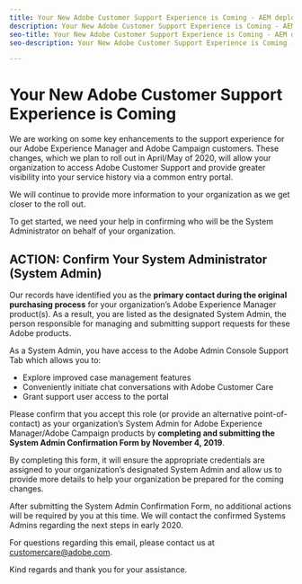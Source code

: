 ```yaml
---
title: Your New Adobe Customer Support Experience is Coming - AEM deploy contact
description: Your New Adobe Customer Support Experience is Coming - AEM deploy contact
seo-title: Your New Adobe Customer Support Experience is Coming - AEM deploy contact
seo-description: Your New Adobe Customer Support Experience is Coming - AEM deploy contact

---
```


# Your New Adobe Customer Support Experience is Coming 

We are working on some key enhancements to the support experience for our Adobe Experience Manager and Adobe Campaign customers. These changes, which we plan to roll out in April/May of 2020, will allow your organization to access Adobe Customer Support and provide greater visibility into your service history via a common entry portal. 

We will continue to provide more information to your organization as we get closer to the roll out.  

To get started, we need your help in confirming who will be the System Administrator on behalf of your organization. 

## ACTION: Confirm Your System Administrator (System Admin) 

Our records have identified you as the **primary contact during the original purchasing process** for your organization’s Adobe Experience Manager product(s). As a result, you are listed as the designated System Admin, the person responsible for managing and submitting support requests for these Adobe products.  

As a System Admin, you have access to the Adobe Admin Console Support Tab which allows you to:  

* Explore improved case management features 
* Conveniently initiate chat conversations with Adobe Customer Care 
* Grant support user access to the portal 

Please confirm that you accept this role (or provide an alternative point-of-contact) as your organization’s System Admin for Adobe Experience Manager/Adobe Campaign products by **completing and submitting the System Admin Confirmation Form by November 4, 2019**. 

By completing this form, it will ensure the appropriate credentials are assigned to your organization’s designated System Admin and allow us to provide more details to help your organization be prepared for the coming changes. 

After submitting the System Admin Confirmation Form, no additional actions will be required by you at this time.  We will contact the confirmed Systems Admins regarding the next steps in early 2020.   

For questions regarding this email, please contact us at customercare@adobe.com. 

Kind regards and thank you for your assistance. 
